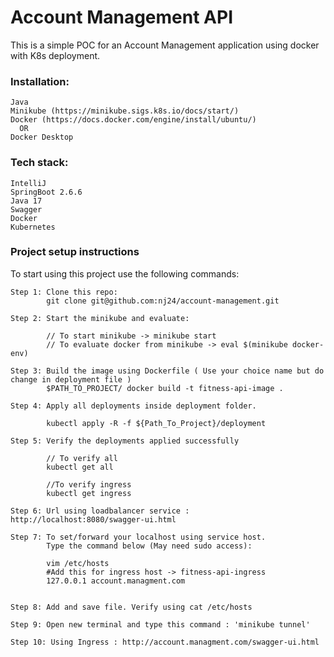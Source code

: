 # Account Management API
This is a simple POC for an Account Management application using docker with K8s deployment.

### Installation:
    Java
    Minikube (https://minikube.sigs.k8s.io/docs/start/)
    Docker (https://docs.docker.com/engine/install/ubuntu/)
      OR
    Docker Desktop


### Tech stack:
    IntelliJ
    SpringBoot 2.6.6
    Java 17
    Swagger
    Docker
    Kubernetes


### Project setup instructions
To start using this project use the following commands:

    Step 1: Clone this repo:
            git clone git@github.com:nj24/account-management.git

    Step 2: Start the minikube and evaluate:

            // To start minikube -> minikube start
            // To evaluate docker from minikube -> eval $(minikube docker-env)

    Step 3: Build the image using Dockerfile ( Use your choice name but do change in deployment file )
            $PATH_TO_PROJECT/ docker build -t fitness-api-image .

    Step 4: Apply all deployments inside deployment folder.

            kubectl apply -R -f ${Path_To_Project}/deployment

    Step 5: Verify the deployments applied successfully

            // To verify all
            kubectl get all 

            //To verify ingress
            kubectl get ingress 

    Step 6: Url using loadbalancer service : http://localhost:8080/swagger-ui.html

    Step 7: To set/forward your localhost using service host.
            Type the command below (May need sudo access):

            vim /etc/hosts
            #Add this for ingress host -> fitness-api-ingress
            127.0.0.1 account.managment.com


    Step 8: Add and save file. Verify using cat /etc/hosts

    Step 9: Open new terminal and type this command : 'minikube tunnel'

    Step 10: Using Ingress : http://account.managment.com/swagger-ui.html








